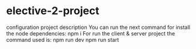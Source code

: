 # elective-2-project

configuration project description
You can run the next command for install the node dependencies: 
  npm i
For run the client & server project the command used is: 
  npm run dev 
  npm run start
